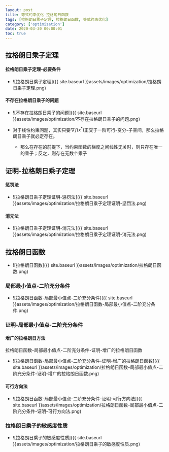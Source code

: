 ```yaml
---
layout: post
title: 等式约束优化-拉格朗日函数
tags: [拉格朗日乘子定理, 拉格朗日函数, 等式约束优化]
category: ['optimization']
date: 2020-03-30 00:00:01
toc: true
---
```


## 拉格朗日乘子定理

#### 拉格朗日乘子定理-必要条件

-  ![拉格朗日乘子定理]({{ site.baseurl }}assets/images/optimization/拉格朗日乘子定理.png)

#### 不存在拉格朗日乘子的问题

-  ![不存在拉格朗日乘子的问题]({{ site.baseurl }}assets/images/optimization/不存在拉格朗日乘子的问题.png)

- 对于线性约束问题，其实只要$\nabla f(x^*)$正交于一阶可行-变分-子空间，那么拉格朗日乘子就必定存在。
    - 那么在存在的前提下，当约束函数的梯度之间线性无关时，则只存在唯一的乘子；反之，则存在无数个乘子

## 证明-拉格朗日乘子定理

#### 惩罚法
-  ![拉格朗日乘子定理证明-惩罚法]({{ site.baseurl }}assets/images/optimization/拉格朗日乘子定理证明-惩罚法.png)

#### 消元法

-  ![拉格朗日乘子定理证明-消元法]({{ site.baseurl }}assets/images/optimization/拉格朗日乘子定理证明-消元法.png)

## 拉格朗日函数

-  ![拉格朗日函数]({{ site.baseurl }}assets/images/optimization/拉格朗日函数.png)

### 局部最小值点-二阶充分条件

-  ![拉格朗日函数-局部最小值点-二阶充分条件]({{ site.baseurl }}assets/images/optimization/拉格朗日函数-局部最小值点-二阶充分条件.png)

### 证明-局部最小值点-二阶充分条件

#### 增广的拉格朗日方法

拉格朗日函数-局部最小值点-二阶充分条件-证明-增广的拉格朗日函数
-  ![拉格朗日函数-局部最小值点-二阶充分条件-证明-增广的拉格朗日函数]({{ site.baseurl }}assets/images/optimization/拉格朗日函数-局部最小值点-二阶充分条件-证明-增广的拉格朗日函数.png)

#### 可行方向法

-  ![拉格朗日函数-局部最小值点-二阶充分条件-证明-可行方向法]({{ site.baseurl }}assets/images/optimization/拉格朗日函数-局部最小值点-二阶充分条件-证明-可行方向法.png)


### 拉格朗日乘子的敏感度性质

-  ![拉格朗日乘子的敏感度性质]({{ site.baseurl }}assets/images/optimization/拉格朗日乘子的敏感度性质.png)


